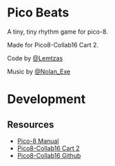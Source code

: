 # Pico Beats

A tiny, tiny rhythm game for pico-8.

Made for Pico8-Collab16 Cart 2.

Code by [@Lemtzas](https://twitter.com/lemtzas)

Music by [@Nolan_Exe](https://twitter.com/nolan_exe)

# Development

## Resources

* [Pico-8 Manual](http://www.lexaloffle.com/pico-8.php?page=manual)
* [Pico8-Collab16 Cart 2](http://www.lexaloffle.com/bbs/?tid=27729)
* [Pico8-Collab16 Github](https://github.com/josefnpat/pico8collab16)
